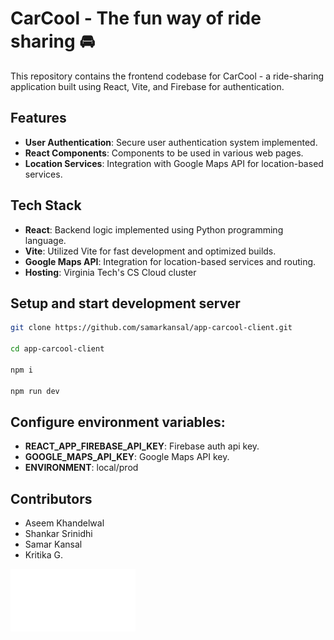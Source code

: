 # CarCool - The fun way of ride sharing 🚘

This repository contains the frontend codebase for CarCool - a ride-sharing application built using React, Vite, and Firebase for authentication.

## Features

- **User Authentication**: Secure user authentication system implemented.
- **React Components**: Components to be used in various web pages.
- **Location Services**: Integration with Google Maps API for location-based services.

## Tech Stack

- **React**: Backend logic implemented using Python programming language.
- **Vite**: Utilized Vite for fast development and optimized builds.
- **Google Maps API**: Integration for location-based services and routing.
- **Hosting**: Virginia Tech's CS Cloud cluster

## Setup and start development server

```bash
git clone https://github.com/samarkansal/app-carcool-client.git

cd app-carcool-client

npm i

npm run dev
```

## Configure environment variables:

- **REACT_APP_FIREBASE_API_KEY**: Firebase auth api key.
- **GOOGLE_MAPS_API_KEY**: Google Maps API key.
- **ENVIRONMENT**: local/prod

## Contributors

- Aseem Khandelwal
- Shankar Srinidhi
- Samar Kansal
- Kritika G.

<img src="./public/images/carcool-logo3.png" alt="CarCool - Ride Sharing App Logo" width="200" height="100">
